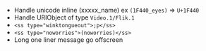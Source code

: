 - Handle unicode inline (xxxxx_name) ex `(1F440_eyes)` => `U+1F440`
- Handle URIObject of type `Video.1/Flik.1`
- `<ss type="winktongueout">;p</ss>`
- `<ss type="noworries">(noworries)</ss>`
- Long one liner message go offscreen